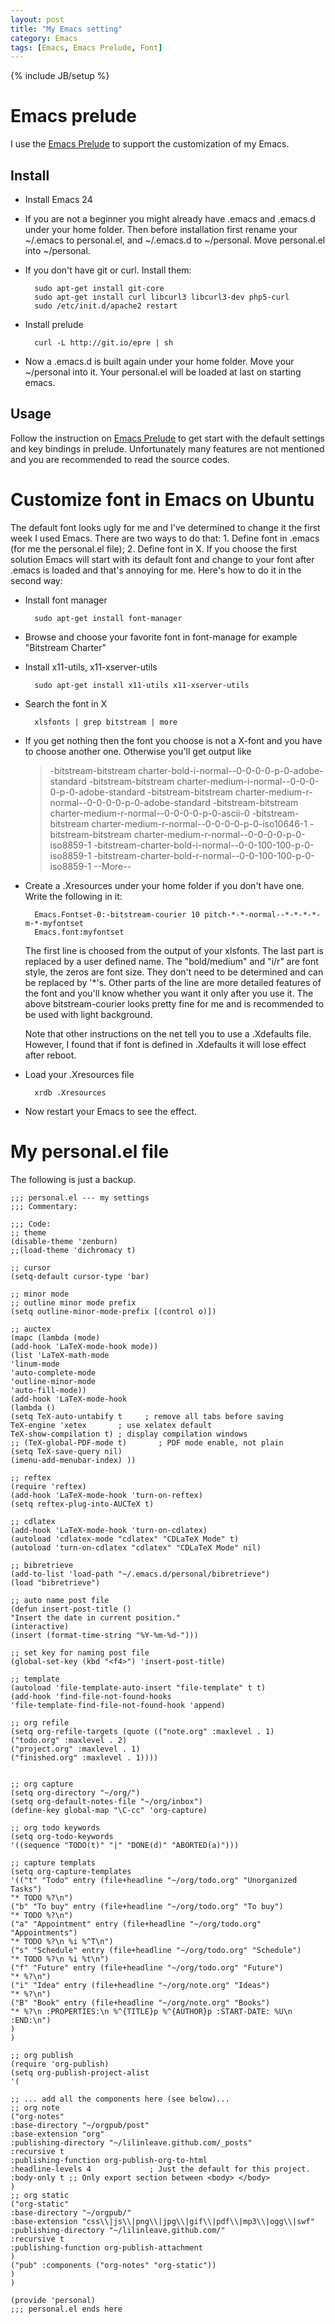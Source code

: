 ```yaml
---
layout: post
title: "My Emacs setting"
category: Emacs
tags: [Emacs, Emacs Prelude, Font]
---
```

{% include JB/setup %}

# Emacs prelude
I use the [Emacs Prelude](http://batsov.com/prelude/) to support the customization of my Emacs.

## Install
- Install Emacs 24

- If you are not a beginner you might already have .emacs and .emacs.d under your home folder. Then before installation first rename your ~/.emacs to personal.el, and ~/.emacs.d to ~/personal. Move personal.el into ~/personal.
- If you don't have git or curl. Install them:

        sudo apt-get install git-core
        sudo apt-get install curl libcurl3 libcurl3-dev php5-curl
        sudo /etc/init.d/apache2 restart

- Install prelude

        curl -L http://git.io/epre | sh

- Now a .emacs.d is built again under your home folder. Move your ~/personal into it. Your personal.el will be loaded at last on starting emacs.

## Usage
Follow the instruction on [Emacs Prelude](http://batsov.com/prelude/) to get start with the default settings and key bindings in prelude. Unfortunately many features are not mentioned and you are recommended to read the source codes.

# Customize font in Emacs on Ubuntu
The default font looks ugly for me and I've determined to change it the first week I used Emacs. There are two ways to do that: 1. Define font in .emacs (for me the personal.el file); 2. Define font in X. If you choose the first solution Emacs will start with its default font and change to your font after .emacs is loaded and that's annoying for me. Here's how to do it in the second way:

- Install font manager

        sudo apt-get install font-manager

- Browse and choose your favorite font in font-manage for example "Bitstream Charter"

- Install x11-utils, x11-xserver-utils

        sudo apt-get install x11-utils x11-xserver-utils

- Search the font in X

        xlsfonts | grep bitstream | more

- If you get nothing then the font you choose is not a X-font and you have to choose another one. Otherwise you'll get output like

    > -bitstream-bitstream charter-bold-i-normal--0-0-0-0-p-0-adobe-standard
    > -bitstream-bitstream charter-medium-i-normal--0-0-0-0-p-0-adobe-standard
    > -bitstream-bitstream charter-medium-r-normal--0-0-0-0-p-0-adobe-standard
    > -bitstream-bitstream charter-medium-r-normal--0-0-0-0-p-0-ascii-0
    > -bitstream-bitstream charter-medium-r-normal--0-0-0-0-p-0-iso10646-1
    > -bitstream-bitstream charter-medium-r-normal--0-0-0-0-p-0-iso8859-1
    > -bitstream-charter-bold-i-normal--0-0-100-100-p-0-iso8859-1
    > -bitstream-charter-bold-r-normal--0-0-100-100-p-0-iso8859-1
    > --More--

- Create a .Xresources under your home folder if you don't have one. Write the following in it:

        Emacs.Fontset-0:-bitstream-courier 10 pitch-*-*-normal--*-*-*-*-m-*-myfontset
        Emacs.font:myfontset

    The first line is choosed from the output of your xlsfonts. The last part is replaced by a user defined name. The "bold/medium" and "i/r" are font style, the zeros are font size. They don't need to be determined and can be replaced by '\*'s. Other parts of the line are more detailed features of the font and you'll know whether you want it only after you use it. The above bitstream-courier looks pretty fine for me and is recommended to be used with light background.

    Note that other instructions on the net tell you to use a .Xdefaults file. However, I found that if font is defined in .Xdefaults it will lose effect after reboot.

- Load your .Xresources file

        xrdb .Xresources

- Now restart your Emacs to see the effect.

# My personal.el file
The following is just a backup.

    ;;; personal.el --- my settings
    ;;; Commentary:

    ;;; Code:
    ;; theme
    (disable-theme 'zenburn)
    ;;(load-theme 'dichromacy t)

    ;; cursor
    (setq-default cursor-type 'bar)

    ;; minor mode
    ;; outline minor mode prefix
    (setq outline-minor-mode-prefix [(control o)])

    ;; auctex
    (mapc (lambda (mode)
    (add-hook 'LaTeX-mode-hook mode))
    (list 'LaTeX-math-mode
    'linum-mode
    'auto-complete-mode
    'outline-minor-mode
    'auto-fill-mode))
    (add-hook 'LaTeX-mode-hook
    (lambda ()
    (setq TeX-auto-untabify t     ; remove all tabs before saving
    TeX-engine 'xetex       ; use xelatex default
    TeX-show-compilation t) ; display compilation windows
    ;; (TeX-global-PDF-mode t)       ; PDF mode enable, not plain
    (setq TeX-save-query nil)
    (imenu-add-menubar-index) ))

    ;; reftex
    (require 'reftex)
    (add-hook 'LaTeX-mode-hook 'turn-on-reftex)
    (setq reftex-plug-into-AUCTeX t)

    ;; cdlatex
    (add-hook 'LaTeX-mode-hook 'turn-on-cdlatex)
    (autoload 'cdlatex-mode "cdlatex" "CDLaTeX Mode" t)
    (autoload 'turn-on-cdlatex "cdlatex" "CDLaTeX Mode" nil)

    ;; bibretrieve
    (add-to-list 'load-path "~/.emacs.d/personal/bibretrieve")
    (load "bibretrieve")

    ;; auto name post file
    (defun insert-post-title ()
    "Insert the date in current position."
    (interactive)
    (insert (format-time-string "%Y-%m-%d-")))

    ;; set key for naming post file
    (global-set-key (kbd "<f4>") 'insert-post-title)

    ;; template
    (autoload 'file-template-auto-insert "file-template" t t)
    (add-hook 'find-file-not-found-hooks
    'file-template-find-file-not-found-hook 'append)

    ;; org refile
    (setq org-refile-targets (quote (("note.org" :maxlevel . 1)
    ("todo.org" :maxlevel . 2)
    ("project.org" :maxlevel . 1)
    ("finished.org" :maxlevel . 1))))


    ;; org capture
    (setq org-directory "~/org/")
    (setq org-default-notes-file "~/org/inbox")
    (define-key global-map "\C-cc" 'org-capture)

    ;; org todo keywords
    (setq org-todo-keywords
    '((sequence "TODO(t)" "|" "DONE(d)" "ABORTED(a)")))

    ;; capture templats
    (setq org-capture-templates
    '(("t" "Todo" entry (file+headline "~/org/todo.org" "Unorganized Tasks")
    "* TODO %?\n")
    ("b" "To buy" entry (file+headline "~/org/todo.org" "To buy")
    "* TODO %?\n")
    ("a" "Appointment" entry (file+headline "~/org/todo.org" "Appointments")
    "* TODO %?\n %i %^T\n")
    ("s" "Schedule" entry (file+headline "~/org/todo.org" "Schedule")
    "* TODO %?\n %i %t\n")
    ("f" "Future" entry (file+headline "~/org/todo.org" "Future")
    "* %?\n")
    ("i" "Idea" entry (file+headline "~/org/note.org" "Ideas")
    "* %?\n")
    ("B" "Book" entry (file+headline "~/org/note.org" "Books")
    "* %?\n :PROPERTIES:\n %^{TITLE}p %^{AUTHOR}p :START-DATE: %U\n :END:\n")
    )
    )

    ;; org publish
    (require 'org-publish)
    (setq org-publish-project-alist
    '(

    ;; ... add all the components here (see below)...
    ;; org note
    ("org-notes"
    :base-directory "~/orgpub/post"
    :base-extension "org"
    :publishing-directory "~/lilinleave.github.com/_posts"
    :recursive t
    :publishing-function org-publish-org-to-html
    :headline-levels 4             ; Just the default for this project.
    :body-only t ;; Only export section between <body> </body>
    )
    ;; org static
    ("org-static"
    :base-directory "~/orgpub/"
    :base-extension "css\\|js\\|png\\|jpg\\|gif\\|pdf\\|mp3\\|ogg\\|swf"
    :publishing-directory "~/lilinleave.github.com/"
    :recursive t
    :publishing-function org-publish-attachment
    )
    ("pub" :components ("org-notes" "org-static"))
    )
    )

    (provide 'personal)
    ;;; personal.el ends here
